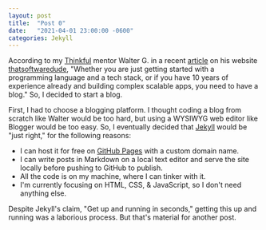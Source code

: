 ```yaml
---
layout: post
title:  "Post 0"
date:   "2021-04-01 23:00:00 -0600"
categories: Jekyll
---
```


According to my [Thinkful](https://www.thinkful.com/) mentor Walter G. in a recent [article](https://www.thatsoftwaredude.com/content/11407/why-every-developer-needs-a-tech-blog-in-2021) on his website [thatsoftwaredude](https://www.thatsoftwaredude.com), "Whether you are just getting started with a programming language and a tech stack, or if you have 10 years of experience already and building complex scalable apps, you need to have a blog."  So, I decided to start a blog.

First, I had to choose a blogging platform.  I thought coding a blog from scratch like Walter would be too hard, but using a WYSIWYG web editor like Blogger would be too easy.  So, I eventually decided that [Jekyll](https://jekyllrb.com/) would be "just right," for the following reasons:

* I can host it for free on [GitHub Pages](https://pages.github.com/) with a custom domain name.
* I can write posts in Markdown on a local text editor and serve the site locally before pushing to GitHub to publish.
* All the code is on my machine, where I can tinker with it.
* I'm currently focusing on HTML, CSS, & JavaScript, so I don't need anything else.

Despite Jekyll's claim, "Get up and running in seconds," getting this up and running was a laborious process.  But that's material for another post.